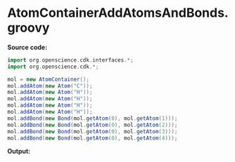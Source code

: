 # AtomContainerAddAtomsAndBonds.groovy
**Source code:**
```groovy
import org.openscience.cdk.interfaces.*;
import org.openscience.cdk.*;

mol = new AtomContainer();
mol.addAtom(new Atom("C"));
mol.addAtom(new Atom("H"));
mol.addAtom(new Atom("H"));
mol.addAtom(new Atom("H"));
mol.addAtom(new Atom("H"));
mol.addBond(new Bond(mol.getAtom(0), mol.getAtom(1)));
mol.addBond(new Bond(mol.getAtom(0), mol.getAtom(2)));
mol.addBond(new Bond(mol.getAtom(0), mol.getAtom(3)));
mol.addBond(new Bond(mol.getAtom(0), mol.getAtom(4)));
```
**Output:**
```plain
```
